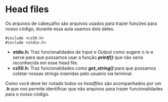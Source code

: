 # Head files

Os arquivos de cabeçalho são arquivos usados para trazer funções para nosso código, durante essa aula usamos dois deles.

    #include <cs50.h>
    #include <stdio.h>

* **stdio.h:** Traz funcionalidades de Input e Output como sugere o *io* e serve para que possamos usar a função ***printf()*** que não seria reconhecida em esse head file.
* **cs50.h:** Traz funcionalidades como ***get_string()*** para que possamos coletar nossas strings inseridas pelo usuário via terminal.

Como você deve ter notado todos os *headfiles* são acompanhados por um **.h** que nos permite identificar que não arquivos para trazer funcionalidades para o nosso código.
